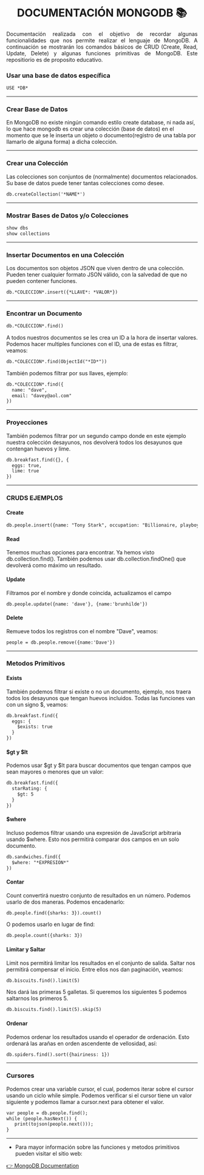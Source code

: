 <h1 align="center">DOCUMENTACIÓN MONGODB 📚</h1> 

<p align="justify">Documentación realizada con el objetivo de recordar algunas funcionalidades que nos permite realizar el lenguaje de MongoDB. A continuación se mostrarán los comandos básicos de CRUD (Create, Read, Update, Delete) y algunas funciones primitivas de MongoDB. Este repositiorio es de proposito educativo.</p>

<p align="justify">

### Usar una base de datos específica	
	
```md
USE *DB*
```

<hr>

### Crear Base de Datos

En MongoDB no existe ningún comando estilo create database, ni nada así, lo que hace mongodb es crear una colección (base de datos) en el momento que se le inserta un objeto o documento(registro de una tabla por llamarlo de alguna forma) a dicha colección.

<hr>

### Crear una Colección

Las colecciones son conjuntos de (normalmente) documentos relacionados. Su base de datos puede tener tantas colecciones como desee. 

```md
db.createCollection('*NAME*')
```

<hr>

### Mostrar Bases de Datos y/o Colecciones

```md
show dbs
show collections
```

<hr>

### Insertar Documentos en una Colección

Los documentos son objetos JSON que viven dentro de una colección. Pueden tener cualquier formato JSON válido, con la salvedad de que no pueden contener funciones.

```md
db.*COLECCION*.insert({*LLAVE*: *VALOR*})
```

<hr>

### Encontrar un Documento

```md
db.*COLECCION*.find()
```

A todos nuestros documentos se les crea un ID a la hora de insertar valores. Podemos hacer multiples funciones con el ID, una de estas es filtrar, veamos:

```md
db.*COLECCION*.find(ObjectId("*ID*"))
```

También podemos filtrar por sus llaves, ejemplo:

```md
db.*COLECCION*.find({
  name: "dave",
  email: "davey@aol.com"
})
```

<hr>

### Proyecciones

También podemos filtrar por un segundo campo donde en este ejemplo nuestra colección desayunos, nos devolverá todos los desayunos que contengan huevos y lime.

```md
db.breakfast.find({}, {
  eggs: true,
  lime: true
})
```

<hr>

### CRUDS EJEMPLOS

#### Create

```md
db.people.insert({name: "Tony Stark", occupation: "Billionaire, playboy, philantropist..."})
```

#### Read

Tenemos muchas opciones para encontrar. Ya hemos visto db.collection.find(). También podemos usar db.collection.findOne() que devolverá como máximo un resultado.

#### Update

Filtramos por el nombre y donde coincida, actualizamos el campo

```md
db.people.update({name: 'dave'}, {name:'brunhilde'})
```

#### Delete

Remueve todos los registros con el nombre "Dave", veamos:

```md
people = db.people.remove({name:'Dave'})
```

<hr>

### Metodos Primitivos

#### Exists
También podemos filtrar si existe o no un documento, ejemplo, nos traera todos los desayunos que tengan huevos incluidos. Todas las funciones van con un signo $, veamos:

```md
db.breakfast.find({
  eggs: {
    $exists: true
  }
})
```

#### $gt y $lt

Podemos usar $gt y $lt para buscar documentos que tengan campos que sean mayores o menores que un valor:

```md
db.breakfast.find({
  starRating: {
    $gt: 5
  }
})
```

#### $where

Incluso podemos filtrar usando una expresión de JavaScript arbitraria usando $where. Esto nos permitirá comparar dos campos en un solo documento.

```md
db.sandwiches.find({
  $where: "*EXPRESION*"
})
```

#### Contar

Count convertirá nuestro conjunto de resultados en un número. Podemos usarlo de dos maneras. Podemos encadenarlo:

```md
db.people.find({sharks: 3}).count()
```

O podemos usarlo en lugar de find:

```md
db.people.count({sharks: 3})
```

#### Limitar y Saltar

Limit nos permitirá limitar los resultados en el conjunto de salida. Saltar nos permitirá compensar el inicio. Entre ellos nos dan paginación, veamos:

```md
db.biscuits.find().limit(5)
```

Nos dará las primeras 5 galletas. Si queremos los siguientes 5 podemos saltarnos los primeros 5.

```md
db.biscuits.find().limit(5).skip(5)
```

#### Ordenar

Podemos ordenar los resultados usando el operador de ordenación. Esto ordenará las arañas en orden ascendente de vellosidad, así:

```md
db.spiders.find().sort({hairiness: 1})
```

<hr>

### Cursores

Podemos crear una variable cursor, el cual, podemos iterar sobre el cursor usando un ciclo while simple. Podemos verificar si el cursor tiene un valor siguiente y podemos llamar a cursor.next para obtener el valor.

```md
var people = db.people.find();
while (people.hasNext()) {
   print(tojson(people.next()));
}
```

<hr>

- Para mayor información sobre las funciones y metodos primitivos pueden visitar el sitio web: 

<a href="http://nicholasjohnson.com/mongo/course/workbook/">👉 MongoDB Documentation</a>

